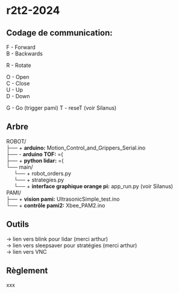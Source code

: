 # r2t2-2024

## Codage de communication:
F - Forward  
B - Backwards  

R - Rotate  

O - Open  
C - Close  
U - Up  
D - Down  

G - Go (trigger pami)
T - reseT (voir Silanus)

## Arbre
ROBOT/  
├── + **arduino:** Motion_Control_and_Grippers_Serial.ino    
├── - **arduino TOF:** =(  
├── + **python lidar:** =(  
└── main/  
$\quad$ └── + robot_orders.py   
$\quad$ └── + strategies.py  
$\quad$ └── + **interface graphique orange pi:** app_run.py (voir Silanus)  
PAMI/    
├── + **vision pami:** UltrasonicSimple_test.ino  
└── + **contrôle pami2:** Xbee_PAM2.ino  
 
 ## Outils
-> lien vers blink pour lidar (merci arthur)  
-> lien vers sleepsaver pour stratégies (merci arthur)  
-> lien vers VNC

## Règlement
xxx